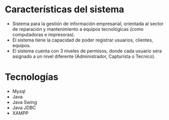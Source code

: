 # Características del sistema

- Sistema para la gestión de información empresarial, orientada al sector de reparación y mantenimiento a equipos tecnológicas (como computadoras e impresoras).
- El sistema tiene la capacidad de poder registrar usuarios, clientes, equipos.
- El sistema cuenta con 3 niveles de permisos, donde cada usuario sera asignado a un nivel diferente (Administrador, Capturista o Tecnico).

# Tecnologías

- Mysql
- Java
- Java Swing
- Java JDBC
- XAMPP
